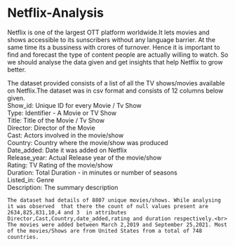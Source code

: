 # Netflix-Analysis

Netflix is one of the largest OTT platform worldwide.It lets movies and shows accessible to its sunscribers without any language barrier. At the same time its a bussiness with crores of turnover. Hence it is important to find and forecast the type of content people are actually willing to watch. So we should analyse the data given and get insights that help Netflix to grow better.<br>

The dataset provided consists of a list of all the TV shows/movies available on Netflix.The dataset was in csv format and consists of 12 columns below given.<br>
    Show_id: Unique ID for every Movie / Tv Show <br>
    Type: Identifier - A Movie or TV Show <br>
    Title: Title of the Movie / Tv Show <br>
    Director: Director of the Movie <br>
    Cast: Actors involved in the movie/show <br>
    Country: Country where the movie/show was produced <br>
    Date_added: Date it was added on Netflix <br>
    Release_year: Actual Release year of the movie/show <br>
    Rating: TV Rating of the movie/show <br>
    Duration: Total Duration - in minutes or number of seasons <br>
    Listed_in: Genre <br>
    Description: The summary description <br>
    
    The dataset had details of 8807 unique movies/shows. While analysing it was observed  that there the count of null values present are 2634,825,831,10,4 and 3  in attributes Director,Cast,Country,date_added,rating and duration respectively.<br>
    The movies were added between March 2,2019 and September 25,2021. Most of the movies/Shows are from United States from a total of 748 countries. 

